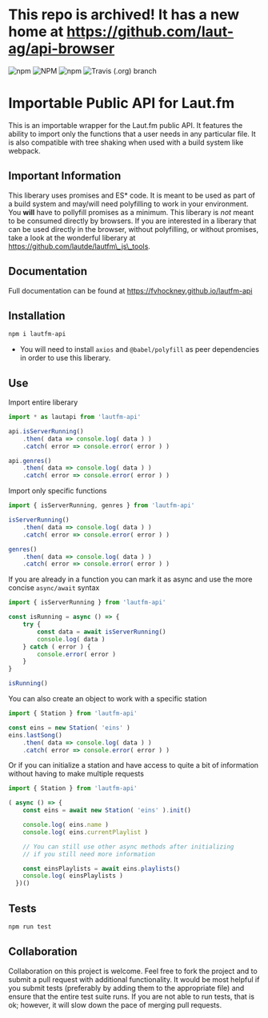 # This repo is archived! It has a new home at https://github.com/laut-ag/api-browser

![npm](https://img.shields.io/npm/v/lautfm-api.svg)
![NPM](https://img.shields.io/npm/l/lautfm-api.svg)
![npm](https://img.shields.io/npm/dw/lautfm-api.svg)
![Travis (.org) branch](https://img.shields.io/travis/fvhockney/lautfm-api/master.svg)

# Importable Public API for Laut.fm

This is an importable wrapper for the Laut.fm public API. It features the ability to import only the functions that a user needs in any particular file. It is also compatible with tree shaking when used with a build system like webpack.

## Important Information

This liberary uses promises and ES\* code. It is meant to be used as part of a build system and may/will need polyfilling to work in your environment. You **will** have to pollyfill promises as a minimum. This liberary is *not* meant to be consumed directly by browsers. If you are interested in a liberary that can be used directly in the browser, without polyfilling, or without promises, take a look at the wonderful liberary at <https://github.com/lautde/lautfm\_js\_tools>.

## Documentation

Full documentation can be found at <https://fvhockney.github.io/lautfm-api>

## Installation

```bash
npm i lautfm-api
```

- You will need to install `axios` and `@babel/polyfill` as peer dependencies in order to use this liberary.

## Use

Import entire liberary
```js
import * as lautapi from 'lautfm-api'

api.isServerRunning()
    .then( data => console.log( data ) )
    .catch( error => console.error( error ) )

api.genres()
    .then( data => console.log( data ) )
    .catch( error => console.error( error ) )

```

Import only specific functions
```js
import { isServerRunning, genres } from 'lautfm-api'

isServerRunning()
    .then( data => console.log( data ) )
    .catch( error => console.error( error ) )

genres()
    .then( data => console.log( data ) )
    .catch( error => console.error( error ) )

```

If you are already in a function you can mark it as async and use the more concise `async/await` syntax
```js
import { isServerRunning } from 'lautfm-api'

const isRunning = async () => {
    try {
        const data = await isServerRunning()
        console.log( data )
    } catch ( error ) {
        console.error( error )
    }
}

isRunning()
```

You can also create an object to work with a specific station
```js
import { Station } from 'lautfm-api'

const eins = new Station( 'eins' )
eins.lastSong()
    .then( data => console.log( data ) )
    .catch( error => console.error( error ) )
```

Or if you can initialize a station and have access to quite a bit of information without having to make multiple requests
```js
import { Station } from 'lautfm-api'

( async () => {
    const eins = await new Station( 'eins' ).init()

    console.log( eins.name )
    console.log( eins.currentPlaylist )

    // You can still use other async methods after initializing
    // if you still need more information

    const einsPlaylists = await eins.playlists()
    console.log( einsPlaylists )
  })()
```

## Tests

```bash
npm run test
```

## Collaboration

Collaboration on this project is welcome. Feel free to fork the project and to submit a pull request with additional functionality. It would be most helpful if you submit tests (preferably by adding them to the appropriate file) and ensure that the entire test suite runs. If you are not able to run tests, that is ok; however, it will slow down the pace of merging pull requests.
